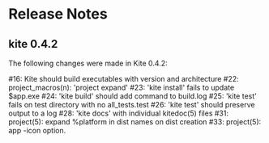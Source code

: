 # Release Notes

## kite 0.4.2

The following changes were made in Kite 0.4.2:

#16: Kite should build executables with version and architecture
#22: project_macros(n): 'project expand'
#23: 'kite install' fails to update $app.exe
#24: 'kite build' should add command to build.log
#25: 'kite test' fails on test directory with no all_tests.test
#26: 'kite test' should preserve output to a log 
#28: 'kite docs' with individual kitedoc(5) files
#31: project(5): expand %platform in dist names on dist creation 
#33: project(5): app -icon option. 
